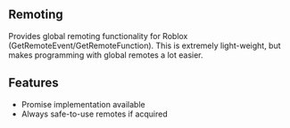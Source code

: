 ## Remoting

Provides global remoting functionality for Roblox (GetRemoteEvent/GetRemoteFunction). This is extremely light-weight, but makes programming with global remotes a lot easier.

## Features

* Promise implementation available
* Always safe-to-use remotes if acquired